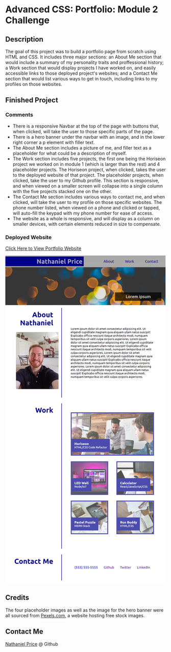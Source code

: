 

# Advanced CSS: Portfolio: Module 2 Challenge

## Description

The goal of this project was to build a portfolio page from scratch using HTML and CSS. It includes three major sections: an About Me section that would include a summary of my personality traits and proffessional history; a Work section that would display projects I have worked on, and easily accessible links to those deployed project's websites; and a Contact Me section that would list various ways to get in touch, including links to my profiles on those websites.

## Finished Project

### Comments

* There is a responsive Navbar at the top of the page with buttons that, when clicked, will take the user to those specific parts of the page.
* There is a hero banner under the navbar with an image, and in the lower right corner a p element with filler text.
* The About Me section includes a picture of me, and filler text as a placeholder for what could be a description of myself.
* The Work section includes five projects, the first one being the Horiseon project we worked on in module 1 (which is larger than the rest) and 4 placeholder projects. The Horiseon project, when clicked, takes the user to the deployed website of that project. The placeholder projects, when clicked, take the user to my Github profile. This section is responsive, and when viewed on a smaller screen will collapse into a single column with the five projects stacked one on the other.
* The Contact Me section includes various ways to contact me, and when clicked, will take the user to my profile on those specific websites. The phone number listed, when viewed on a phone and clicked or tapped, will auto-fill the keypad with my phone number for ease of access.
* The website as a whole is responsive, and will display as a column on smaller devices, with certain elements reduced in size to compensate.

### Deployed Website

[ Click Here to View Portfolio Website](https://newprice247.github.io/Portfolio-mod-2/)

![Screenshot of Horiseon website](./assets/images/portfolio.png)

## Credits

The four placeholder images as well as the image for the hero banner were all sourced from [Pexels.com](https://www.pexels.com/), a website hosting free stock images.

## Contact Me

[Nathaniel Price](https://github.com/newprice247) @ Github
